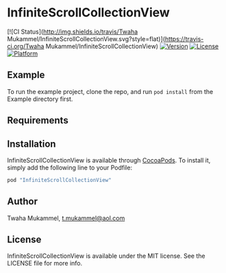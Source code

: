 # InfiniteScrollCollectionView

[![CI Status](http://img.shields.io/travis/Twaha Mukammel/InfiniteScrollCollectionView.svg?style=flat)](https://travis-ci.org/Twaha Mukammel/InfiniteScrollCollectionView)
[![Version](https://img.shields.io/cocoapods/v/InfiniteScrollCollectionView.svg?style=flat)](http://cocoapods.org/pods/InfiniteScrollCollectionView)
[![License](https://img.shields.io/cocoapods/l/InfiniteScrollCollectionView.svg?style=flat)](http://cocoapods.org/pods/InfiniteScrollCollectionView)
[![Platform](https://img.shields.io/cocoapods/p/InfiniteScrollCollectionView.svg?style=flat)](http://cocoapods.org/pods/InfiniteScrollCollectionView)

## Example

To run the example project, clone the repo, and run `pod install` from the Example directory first.

## Requirements

## Installation

InfiniteScrollCollectionView is available through [CocoaPods](http://cocoapods.org). To install
it, simply add the following line to your Podfile:

```ruby
pod "InfiniteScrollCollectionView"
```

## Author

Twaha Mukammel, t.mukammel@aol.com

## License

InfiniteScrollCollectionView is available under the MIT license. See the LICENSE file for more info.
